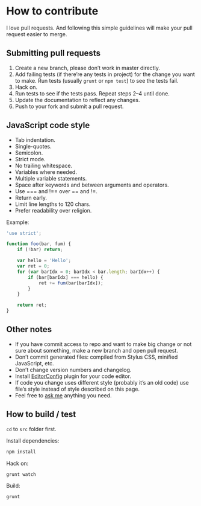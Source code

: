 # How to contribute

I love pull requests. And following this simple guidelines will make your pull request easier to merge.


## Submitting pull requests

1. Create a new branch, please don’t work in master directly.
2. Add failing tests (if there’re any tests in project) for the change you want to make. Run tests (usually `grunt` or `npm test`) to see the tests fail.
3. Hack on.
4. Run tests to see if the tests pass. Repeat steps 2–4 until done.
5. Update the documentation to reflect any changes.
6. Push to your fork and submit a pull request.


## JavaScript code style

- Tab indentation.
- Single-quotes.
- Semicolon.
- Strict mode.
- No trailing whitespace.
- Variables where needed.
- Multiple variable statements.
- Space after keywords and between arguments and operators.
- Use === and !== over == and !=.
- Return early.
- Limit line lengths to 120 chars.
- Prefer readability over religion.

Example:

```js
'use strict';

function foo(bar, fum) {
    if (!bar) return;

    var hello = 'Hello';
    var ret = 0;
    for (var barIdx = 0; barIdx < bar.length; barIdx++) {
        if (bar[barIdx] === hello) {
            ret += fum(bar[barIdx]);
        }
    }

    return ret;
}
```


## Other notes

- If you have commit access to repo and want to make big change or not sure about something, make a new branch and open pull request.
- Don’t commit generated files: compiled from Stylus CSS, minified JavaScript, etc.
- Don’t change version numbers and changelog.
- Install [EditorConfig](http://editorconfig.org/) plugin for your code editor.
- If code you change uses different style (probably it’s an old code) use file’s style instead of style described on this page.
- Feel free to [ask me](http://sapegin.me/contacts) anything you need.


## How to build / test

`cd` to `src` folder first.

Install dependencies:

```bash
npm install
```

Hack on:

```bash
grunt watch
```

Build:

```bash
grunt
```
